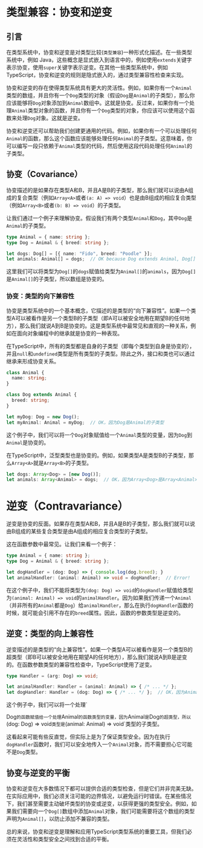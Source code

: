 # 类型兼容：协变和逆变


## 引言

在类型系统中，协变和逆变是对类型比较(`类型兼容`)一种形式化描述。在一些类型系统中，例如 Java，这些概念是显式嵌入到语言中的，例如使用`extends`关键字表示协变，使用`super`关键字表示逆变。在其他一些类型系统中，例如 TypeScript，协变和逆变的规则是隐式嵌入的，通过类型兼容性检查来实现。

协变和逆变的存在使得类型系统具有更大的灵活性。例如，如果你有一个`Animal`类型的数组，并且你有一个`Dog`类型的对象（假设`Dog`是`Animal`的子类型），那么你应该能够将`Dog`对象添加到`Animal`数组中。这就是协变。反过来，如果你有一个处理`Animal`类型对象的函数，并且你有一个`Dog`类型的对象，你应该可以使用这个函数来处理`Dog`对象。这就是逆变。

协变和逆变还可以帮助我们创建更通用的代码。例如，如果你有一个可以处理任何`Animal`的函数，那么这个函数应该能够处理任何`Animal`的子类型。这意味着，你可以编写一段只依赖于`Animal`类型的代码，然后使用这段代码处理任何`Animal`的子类型。



## 协变（Covariance）

协变描述的是如果存在类型A和B，并且A是B的子类型，那么我们就可以说由A组成的复合类型（例如`Array<A>`或者`(a: A) => void`）也是由B组成的相应复合类型（例如`Array<B>`或者`(b: B) => void`）的子类型。

让我们通过一个例子来理解协变。假设我们有两个类型`Animal`和`Dog`，其中`Dog`是`Animal`的子类型。

```typescript
type Animal = { name: string };
type Dog = Animal & { breed: string };

let dogs: Dog[] = [{ name: "Fido", breed: "Poodle" }];
let animals: Animal[] = dogs;  // OK because Dog extends Animal, Dog[] is a subtype of Animal[]
```

这里我们可以将类型为`Dog[]`的`dogs`赋值给类型为`Animal[]`的`animals`，因为`Dog[]`是`Animal[]`的子类型，所以数组是协变的。


###  协变：类型的向下兼容性

协变是类型系统中的一个基本概念，它描述的是类型的“向下兼容性”。如果一个类型A可以被看作是另一个类型B的子类型（即A可以被安全地用在期望B的任何地方），那么我们就说A到B是协变的。这是类型系统中最常见和直观的一种关系，例如在面向对象编程中的继承就是协变的一种表现。

在TypeScript中，所有的类型都是自身的子类型（即每个类型到自身是协变的），并且`null`和`undefined`类型是所有类型的子类型。除此之外，接口和类也可以通过继承来形成协变关系。

```typescript
class Animal {
  name: string;
}

class Dog extends Animal {
  breed: string;
}

let myDog: Dog = new Dog();
let myAnimal: Animal = myDog;  // OK，因为Dog是Animal的子类型
```

这个例子中，我们可以将一个`Dog`对象赋值给一个`Animal`类型的变量，因为`Dog`到`Animal`是协变的。

在TypeScript中，泛型类型也是协变的。例如，如果类型A是类型B的子类型，那么`Array<A>`就是`Array<B>`的子类型。

```typescript
let dogs: Array<Dog> = [new Dog()];
let animals: Array<Animal> = dogs;  // OK，因为Array<Dog>是Array<Animal>的子类型
```


# 逆变（Contravariance）

逆变是协变的反面。如果存在类型A和B，并且A是B的子类型，那么我们就可以说由B组成的某些复合类型是由A组成的相应复合类型的子类型。

这在函数参数中最常见。让我们来看一个例子：

```typescript
type Animal = { name: string };
type Dog = Animal & { breed: string };

let dogHandler = (dog: Dog) => { console.log(dog.breed); }
let animalHandler: (animal: Animal) => void = dogHandler;  // Error! 
```

在这个例子中，我们不能将类型为`(dog: Dog) => void`的`dogHandler`赋值给类型为`(animal: Animal) => void`的`animalHandler`。因为如果我们传递一个`Animal`（并非所有的`Animal`都是`Dog`）给`animalHandler`，那么在执行`dogHandler`函数的时候，就可能会引用不存在的`breed`属性。因此，函数的参数类型是逆变的。


## 逆变：类型的向上兼容性

逆变描述的是类型的“向上兼容性”。如果一个类型A可以被看作是另一个类型B的超类型（即B可以被安全地用在期望A的任何地方），那么我们就说A到B是逆变的。在函数参数类型的兼容性检查中，TypeScript使用了逆变。

```typescript
type Handler = (arg: Dog) => void;

let animalHandler: Handler = (animal: Animal) => { /* ... */ };
let dogHandler: Handler = (dog: Dog) => { /* ... */ };  // OK，因为Animal是Dog的超类型
```

这个例子中，我们可以将一个处理`

Dog`的函数赋值给一个处理`Animal`的函数类型的变量，因为`Animal`是`Dog`的超类型，所以`(dog: Dog) => void`类型是`(animal: Animal) => void`类型的子类型。

这看起来可能有些反直觉，但实际上是为了保证类型安全。因为在执行`dogHandler`函数时，我们可以安全地传入一个`Animal`对象，而不需要担心它可能不是`Dog`类型。



## 协变与逆变的平衡

协变和逆变在大多数情况下都可以提供合适的类型检查，但是它们并非完美无缺。在实际应用中，我们必须关注可能的边界情况，以避免运行时错误。在某些情况下，我们甚至需要主动破坏类型的协变或逆变，以获得更强的类型安全。例如，如果我们需要向一个`Dog[]`数组中添加`Animal`对象，我们可能需要将这个数组的类型声明为`Animal[]`，以防止添加不兼容的类型。

总的来说，协变和逆变是理解和应用TypeScript类型系统的重要工具，但我们必须在灵活性和类型安全之间找到合适的平衡。